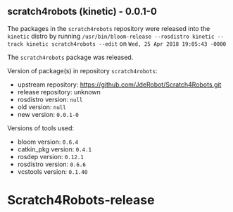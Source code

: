 ## scratch4robots (kinetic) - 0.0.1-0

The packages in the `scratch4robots` repository were released into the `kinetic` distro by running `/usr/bin/bloom-release --rosdistro kinetic --track kinetic scratch4robots --edit` on `Wed, 25 Apr 2018 19:05:43 -0000`

The `scratch4robots` package was released.

Version of package(s) in repository `scratch4robots`:

- upstream repository: https://github.com/JdeRobot/Scratch4Robots.git
- release repository: unknown
- rosdistro version: `null`
- old version: `null`
- new version: `0.0.1-0`

Versions of tools used:

- bloom version: `0.6.4`
- catkin_pkg version: `0.4.1`
- rosdep version: `0.12.1`
- rosdistro version: `0.6.6`
- vcstools version: `0.1.40`


# Scratch4Robots-release
